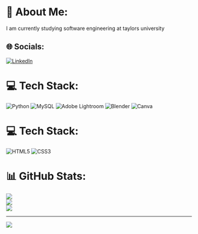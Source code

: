 # 💫 About Me:
I am currently studying software engineering at taylors university<br>


## 🌐 Socials:
[![LinkedIn](https://img.shields.io/badge/LinkedIn-%230077B5.svg?logo=linkedin&logoColor=white)](https://linkedin.com/in/frb2005) 

# 💻 Tech Stack:
![Python](https://img.shields.io/badge/python-3670A0?style=for-the-badge&logo=python&logoColor=ffdd54) ![MySQL](https://img.shields.io/badge/mysql-%2300000f.svg?style=for-the-badge&logo=mysql&logoColor=white) ![Adobe Lightroom](https://img.shields.io/badge/Adobe%20Lightroom-31A8FF.svg?style=for-the-badge&logo=Adobe%20Lightroom&logoColor=white) ![Blender](https://img.shields.io/badge/blender-%23F5792A.svg?style=for-the-badge&logo=blender&logoColor=white) ![Canva](https://img.shields.io/badge/Canva-%2300C4CC.svg?style=for-the-badge&logo=Canva&logoColor=white)

# 💻 Tech Stack:
![HTML5](https://img.shields.io/badge/html5-%23E34F26.svg?style=for-the-badge&logo=html5&logoColor=white) ![CSS3](https://img.shields.io/badge/css3-%231572B6.svg?style=for-the-badge&logo=css3&logoColor=white)


# 📊 GitHub Stats:
![](https://github-readme-stats.vercel.app/api?username=S5RPENT&theme=dark&hide_border=false&include_all_commits=true&count_private=false)<br/>
![](https://github-readme-streak-stats.herokuapp.com/?user=S5RPENT&theme=dark&hide_border=false)<br/>
![](https://github-readme-stats.vercel.app/api/top-langs/?username=S5RPENT&theme=dark&hide_border=false&include_all_commits=true&count_private=false&layout=compact)

---
[![](https://visitcount.itsvg.in/api?id=S5RPENT&icon=0&color=0)](https://visitcount.itsvg.in)

<!-- Proudly created with GPRM ( https://gprm.itsvg.in ) -->
